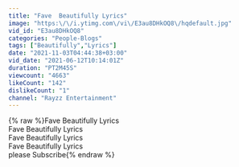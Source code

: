 ```yaml
---
title: "Fave  Beautifully Lyrics"
image: "https:\/\/i.ytimg.com\/vi\/E3au8DHkOQ8\/hqdefault.jpg"
vid_id: "E3au8DHkOQ8"
categories: "People-Blogs"
tags: ["Beautifully","Lyrics"]
date: "2021-11-03T04:44:38+03:00"
vid_date: "2021-06-12T10:14:01Z"
duration: "PT2M45S"
viewcount: "4663"
likeCount: "142"
dislikeCount: "1"
channel: "Rayzz Entertainment"
---
```

{% raw %}Fave  Beautifully Lyrics<br />Fave  Beautifully Lyrics<br />Fave  Beautifully Lyrics<br />Fave  Beautifully Lyrics<br />please Subscribe{% endraw %}
